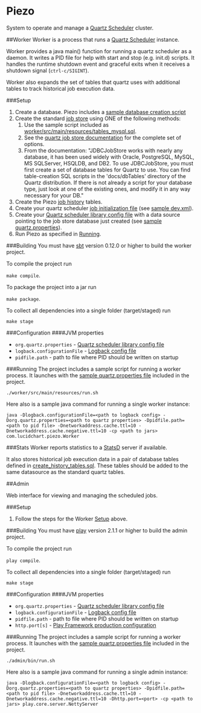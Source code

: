 Piezo
=====

System to operate and manage a [Quartz Scheduler](http://quartz-scheduler.org/documentation/quartz-2.2.x/quick-start) cluster.


##Worker
Worker is a process that runs a [Quartz Scheduler](http://quartz-scheduler.org/documentation/quartz-2.2.x/quick-start) instance.

Worker provides a java main() function for running a quartz scheduler as a daemon. It writes a PID file for help with start and stop (e.g. init.d) scripts. It handles the runtime shutdown event and graceful exits when it receives a shutdown signal (`ctrl-c/SIGINT`).

Worker also expands the set of tables that quartz uses with additional tables to track historical job execution data.

###Setup
1. Create a database. Piezo includes a [sample database creation script](worker/src/main/resources/create_database.sql)
2. Create the standard [job store](http://quartz-scheduler.org/documentation/quartz-2.2.x/tutorials/tutorial-lesson-09) using ONE of the following methods:
    1. Use the sample script included as [worker/src/main/resources/tables_mysql.sql](worker/src/main/resources/tables_mysql.sql).
    2. See the [quartz job store documentation](http://quartz-scheduler.org/documentation/quartz-2.2.x/tutorials/tutorial-lesson-09) for the complete set of options.
    3. From the documentation:
        "JDBCJobStore works with nearly any database, it has been used widely with Oracle, PostgreSQL, MySQL, MS SQLServer, HSQLDB, and DB2. To use JDBCJobStore, you must first create a set of database tables for Quartz to use. You can find table-creation SQL scripts in the 'docs/dbTables' directory of the Quartz distribution. If there is not already a script for your database type, just look at one of the existing ones, and modify it in any way necessary for your DB."
3. Create the Piezo [job history](worker/src/main/resources/create_history_tables.sql) tables.
4. Create your quartz scheduler [job initialization file](http://quartz-scheduler.org/documentation/quartz-2.2.x/cookbook/JobInitPlugin) (see [sample dev.xml](/worker/src/main/resources/dev.xml)).
5. Create your [Quartz scheduler library config file](http://quartz-scheduler.org/documentation/quartz-2.2.x/configuration/) with a data source pointing to the job store database just created  (see [sample quartz.properties](/worker/src/main/resources/quartz.properties)).
6. Run Piezo as specified in [Running](#running).

###Building
You must have [sbt](http://www.scala-sbt.org/) version 0.12.0 or higher to build the worker project.

To compile the project run

`make compile`.

To package the project into a jar run

`make package`.

To collect all dependencies into a single folder (target/staged) run

`make stage`

###Configuration
####JVM properties
* `org.quartz.properties` - [Quartz scheduler library config file](http://quartz-scheduler.org/documentation/quartz-2.2.x/configuration/)
* `logback.configurationFile` - [Logback config file](http://logback.qos.ch/manual/configuration.html)
* `pidfile.path` - path to file where PID should be written on startup

###Running
The project includes a sample script for running a worker process. It launches with the [sample quartz.properties file](worker/src/main/resources/quartz.properties) included in the project.

```
./worker/src/main/resources/run.sh
```

Here also is a sample java command for running a single worker instance:

```
java -Dlogback.configurationFile=<path to logback config> -Dorg.quartz.properties=<path to quartz properties> -Dpidfile.path=<path to pid file> -Dnetworkaddress.cache.ttl=10 -Dnetworkaddress.cache.negative.ttl=10 -cp <path to jars> com.lucidchart.piezo.Worker
```

###Stats
Worker reports statistics to a [StatsD](https://github.com/etsy/statsd/) server if available.

It also stores historical job execution data in a pair of database tables defined in [create_history_tables.sql](worker/src/main/resources/create_history_tables.sql). These tables should be added to the same datasource as the standard quartz tables.


##Admin

Web interface for viewing and managing the scheduled jobs.

###Setup
1. Follow the steps for the Worker [Setup](#setup) above.

###Building
You must have [play](http://www.playframework.com/) version 2.1.1 or higher to build the admin project.

To compile the project run

`play compile`.

To collect all dependencies into a single folder (target/staged) run

`make stage`

###Configuration
####JVM properties
* `org.quartz.properties` - [Quartz scheduler library config file](http://quartz-scheduler.org/documentation/quartz-2.2.x/configuration/)
* `logback.configurationFile` - [Logback config file](http://logback.qos.ch/manual/configuration.html)
* `pidfile.path` - path to file where PID should be written on startup
* `http.port[s]` - [Play Framework production configuration](http://www.playframework.com/documentation/2.1.1/ProductionConfiguration)

###Running
The project includes a sample script for running a worker process. It launches with the [sample quartz.properties file](worker/src/main/resources/quartz.properties) included in the project.

```
./admin/bin/run.sh
```

Here also is a sample java command for running a single admin instance:

```
java -Dlogback.configurationFile=<path to logback config> -Dorg.quartz.properties=<path to quartz properties> -Dpidfile.path=<path to pid file> -Dnetworkaddress.cache.ttl=10 -Dnetworkaddress.cache.negative.ttl=10 -Dhttp.port=<port> -cp <path to jars> play.core.server.NettyServer
```

